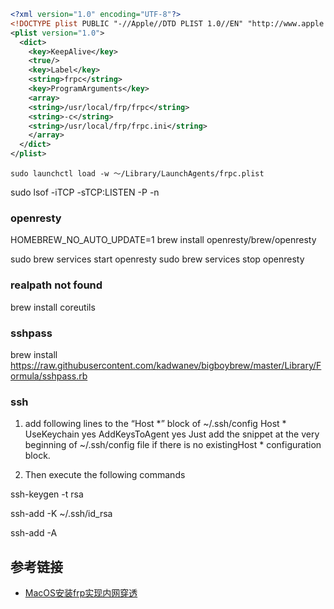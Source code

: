 
```xml
<?xml version="1.0" encoding="UTF-8"?>
<!DOCTYPE plist PUBLIC "-//Apple//DTD PLIST 1.0//EN" "http://www.apple.com/DTDs/PropertyList-1.0.dtd">
<plist version="1.0">
  <dict>
    <key>KeepAlive</key>
    <true/>
    <key>Label</key>
    <string>frpc</string>
    <key>ProgramArguments</key>
    <array>
    <string>/usr/local/frp/frpc</string>
    <string>-c</string>
    <string>/usr/local/frp/frpc.ini</string>
    </array>
  </dict>
</plist>
```

```
sudo launchctl load -w ～/Library/LaunchAgents/frpc.plist
```



sudo lsof -iTCP -sTCP:LISTEN -P -n

### openresty
HOMEBREW_NO_AUTO_UPDATE=1 brew install openresty/brew/openresty

sudo brew services start openresty
sudo brew services stop openresty


### realpath not found
brew install coreutils


### sshpass
brew install https://raw.githubusercontent.com/kadwanev/bigboybrew/master/Library/Formula/sshpass.rb



### ssh
1) add following lines to the “Host *” block of ~/.ssh/config
Host *
    UseKeychain yes
    AddKeysToAgent yes
Just add the snippet at the very beginning of ~/.ssh/config file if there is no existingHost * configuration block.

2) Then execute the following commands

ssh-keygen -t rsa

ssh-add -K ~/.ssh/id_rsa

ssh-add -A


## 参考链接
* [MacOS安装frp实现内网穿透](https://chy.mobi/linux-study/mac-os-frp-cross-innet.html)
